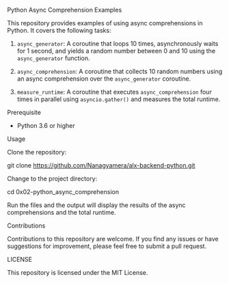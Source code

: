 Python Async Comprehension Examples

This repository provides examples of using async comprehensions in Python. It covers the following tasks:

1. `async_generator`: A coroutine that loops 10 times, asynchronously waits for 1 second, and yields a random number between 0 and 10 using the `async_generator` function.

2. `async_comprehension`: A coroutine that collects 10 random numbers using an async comprehension over the `async_generator` coroutine.

3. `measure_runtime`: A coroutine that executes `async_comprehension` four times in parallel using `asyncio.gather()` and measures the total runtime.

Prerequisite

- Python 3.6 or higher

Usage

Clone the repository:

   git clone https://github.com/Nanagyamera/alx-backend-python.git

Change to the project directory:

cd 0x02-python_async_comprehension

Run the files and the output will display the results of the async comprehensions and the total runtime.

Contributions

Contributions to this repository are welcome. If you find any issues or have suggestions for improvement, please feel free to submit a pull request.

LICENSE

This repository is licensed under the MIT License.


